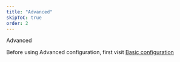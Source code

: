 ```yaml
---
title: "Advanced"
skipToC: true
order: 2
---
```


Advanced

<Info>Before using Advanced configuration, first visit 
[Basic configuration](./basic.md)</Info>

